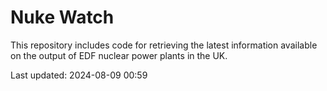 # Nuke Watch

This repository includes code for retrieving the latest information available on the output of EDF nuclear power plants in the UK.

Last updated: 2024-08-09 00:59